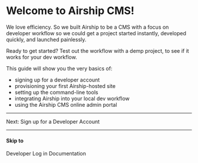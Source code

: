 # Welcome to Airship CMS!

We love efficiency. So we built Airship to be a CMS with a focus on developer workflow so we could get a project started instantly, developed quickly, and launched painlessly. 

Ready to get started? Test out the workflow with a demp project, to see if it works for your dev workflow. 

This guide will show you the very basics of:
- signing up for a developer account
- provisioning your first Airship-hosted site
- setting up the command-line tools
- integrating Airship into your local dev workflow
- using the Airship CMS online admin portal

---

Next: Sign up for a Developer Account

---

#### Skip to
Developer Log in
Documentation
